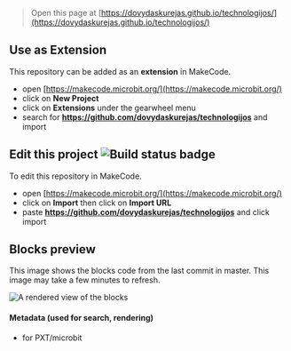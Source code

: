 
> Open this page at [https://dovydaskurejas.github.io/technologijos/](https://dovydaskurejas.github.io/technologijos/)

## Use as Extension

This repository can be added as an **extension** in MakeCode.

* open [https://makecode.microbit.org/](https://makecode.microbit.org/)
* click on **New Project**
* click on **Extensions** under the gearwheel menu
* search for **https://github.com/dovydaskurejas/technologijos** and import

## Edit this project ![Build status badge](https://github.com/dovydaskurejas/technologijos/workflows/MakeCode/badge.svg)

To edit this repository in MakeCode.

* open [https://makecode.microbit.org/](https://makecode.microbit.org/)
* click on **Import** then click on **Import URL**
* paste **https://github.com/dovydaskurejas/technologijos** and click import

## Blocks preview

This image shows the blocks code from the last commit in master.
This image may take a few minutes to refresh.

![A rendered view of the blocks](https://github.com/dovydaskurejas/technologijos/raw/master/.github/makecode/blocks.png)

#### Metadata (used for search, rendering)

* for PXT/microbit
<script src="https://makecode.com/gh-pages-embed.js"></script><script>makeCodeRender("{{ site.makecode.home_url }}", "{{ site.github.owner_name }}/{{ site.github.repository_name }}");</script>
